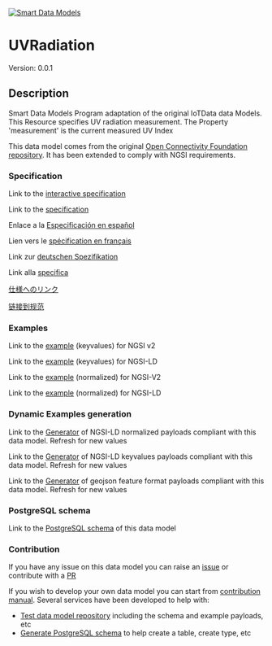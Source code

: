 [![Smart Data Models](https://smartdatamodels.org/wp-content/uploads/2022/01/SmartDataModels_logo.png "Logo")](https://smartdatamodels.org)
# UVRadiation
Version: 0.0.1

## Description 

Smart Data Models Program adaptation of the original IoTData data Models. This Resource specifies UV radiation measurement. The Property 'measurement' is the current measured UV Index

This data model comes from the original [Open Connectivity Foundation repository](https://github.com/openconnectivityfoundation/IoTDataModels). It has been extended to comply with NGSI requirements.
### Specification

Link to the [interactive specification](https://swagger.lab.fiware.org/?url=https://smart-data-models.github.io/dataModel.OCF/UVRadiation/swagger.yaml)

Link to the [specification](https://github.com/smart-data-models/dataModel.OCF/blob/master/UVRadiation/doc/spec.md)

Enlace a la [Especificación en español](https://github.com/smart-data-models/dataModel.OCF/blob/master/UVRadiation/doc/spec_ES.md)

Lien vers le [spécification en français](https://github.com/smart-data-models/dataModel.OCF/blob/master/UVRadiation/doc/spec_FR.md)

Link zur [deutschen Spezifikation](https://github.com/smart-data-models/dataModel.OCF/blob/master/UVRadiation/doc/spec_DE.md)

Link alla [specifica](https://github.com/smart-data-models/dataModel.OCF/blob/master/UVRadiation/doc/spec_IT.md)

[仕様へのリンク](https://github.com/smart-data-models/dataModel.OCF/blob/master/UVRadiation/doc/spec_JA.md)

[链接到规范](https://github.com/smart-data-models/dataModel.OCF/blob/master/UVRadiation/doc/spec_ZH.md)
### Examples

Link to the [example](https://smart-data-models.github.io/dataModel.OCF/UVRadiation/examples/example.json) (keyvalues) for NGSI v2

Link to the [example](https://smart-data-models.github.io/dataModel.OCF/UVRadiation/examples/example.jsonld) (keyvalues) for NGSI-LD

Link to the [example](https://smart-data-models.github.io/dataModel.OCF/UVRadiation/examples/example-normalized.json) (normalized) for NGSI-V2

Link to the [example](https://smart-data-models.github.io/dataModel.OCF/UVRadiation/examples/example-normalized.jsonld) (normalized) for NGSI-LD
### Dynamic Examples generation

Link to the [Generator](https://smartdatamodels.org/extra/ngsi-ld_generator.php?schemaUrl=https://raw.githubusercontent.com/smart-data-models/dataModel.OCF/master/UVRadiation/schema.json&email=info@smartdatamodels.org) of NGSI-LD normalized payloads compliant with this data model. Refresh for new values

Link to the [Generator](https://smartdatamodels.org/extra/ngsi-ld_generator_keyvalues.php?schemaUrl=https://raw.githubusercontent.com/smart-data-models/dataModel.OCF/master/UVRadiation/schema.json&email=info@smartdatamodels.org) of NGSI-LD keyvalues payloads compliant with this data model. Refresh for new values

Link to the [Generator](https://smartdatamodels.org/extra/geojson_features_generator.php?schemaUrl=https://raw.githubusercontent.com/smart-data-models/dataModel.OCF/master/UVRadiation/schema.json&email=info@smartdatamodels.org) of geojson feature format payloads compliant with this data model. Refresh for new values
### PostgreSQL schema

Link to the [PostgreSQL schema](https://github.com/smart-data-models/dataModel.OCF/blob/master/UVRadiation/schema.sql) of this data model
### Contribution

 If you have any issue on this data model you can raise an [issue](https://github.com/smart-data-models/dataModel.OCF/issues)  or contribute with a [PR](https://github.com/smart-data-models/dataModel.OCF/pulls)

 If you wish to develop your own data model you can start from [contribution manual](https://bit.ly/contribution_manual). Several services have been developed to help with: 
 - [Test data model repository](https://smartdatamodels.org/index.php/data-models-contribution-api/) including the schema and example payloads, etc
 - [Generate PostgreSQL schema](https://smartdatamodels.org/index.php/sql-service/) to help create a table, create type, etc